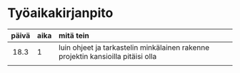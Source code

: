 # Työaikakirjanpito

| päivä | aika | mitä tein  |
| :----:|:-----| :-----|
| 18.3 | 1    | luin ohjeet ja tarkastelin minkälainen rakenne projektin kansioilla pitäisi olla |
||||